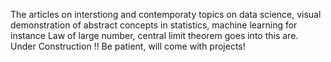 The articles on interstiong and contemporaty topics on data science, visual demonstration of abstract concepts in statistics, machine learning for instance Law of large number, central limit theorem goes into this are. Under Construction !! Be patient, will come with projects!
